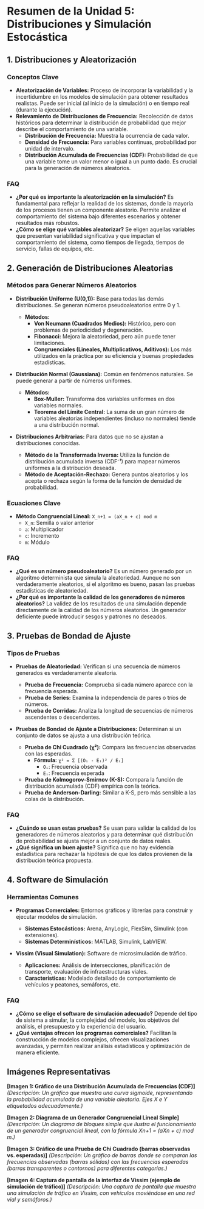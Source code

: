 # Resumen de la Unidad 5: Distribuciones y Simulación Estocástica

## 1. Distribuciones y Aleatorización

### Conceptos Clave
- **Aleatorización de Variables:** Proceso de incorporar la variabilidad y la incertidumbre en los modelos de simulación para obtener resultados realistas. Puede ser inicial (al inicio de la simulación) o en tiempo real (durante la ejecución).
- **Relevamiento de Distribuciones de Frecuencia:** Recolección de datos históricos para determinar la distribución de probabilidad que mejor describe el comportamiento de una variable.
  - **Distribución de Frecuencia:** Muestra la ocurrencia de cada valor.
  - **Densidad de Frecuencia:** Para variables continuas, probabilidad por unidad de intervalo.
  - **Distribución Acumulada de Frecuencias (CDF):** Probabilidad de que una variable tome un valor menor o igual a un punto dado. Es crucial para la generación de números aleatorios.

### FAQ
- **¿Por qué es importante la aleatorización en la simulación?**
  Es fundamental para reflejar la realidad de los sistemas, donde la mayoría de los procesos tienen un componente aleatorio. Permite analizar el comportamiento del sistema bajo diferentes escenarios y obtener resultados más robustos.
- **¿Cómo se elige qué variables aleatorizar?**
  Se eligen aquellas variables que presentan variabilidad significativa y que impactan el comportamiento del sistema, como tiempos de llegada, tiempos de servicio, fallas de equipos, etc.

## 2. Generación de Distribuciones Aleatorias

### Métodos para Generar Números Aleatorios
- **Distribución Uniforme (U(0,1)):** Base para todas las demás distribuciones. Se generan números pseudoaleatorios entre 0 y 1.
  - **Métodos:**
    - **Von Neumann (Cuadrados Medios):** Histórico, pero con problemas de periodicidad y degeneración.
    - **Fibonacci:** Mejora la aleatoriedad, pero aún puede tener limitaciones.
    - **Congruenciales (Lineales, Multiplicativos, Aditivos):** Los más utilizados en la práctica por su eficiencia y buenas propiedades estadísticas.

- **Distribución Normal (Gaussiana):** Común en fenómenos naturales. Se puede generar a partir de números uniformes.
  - **Métodos:**
    - **Box-Muller:** Transforma dos variables uniformes en dos variables normales.
    - **Teorema del Límite Central:** La suma de un gran número de variables aleatorias independientes (incluso no normales) tiende a una distribución normal.

- **Distribuciones Arbitrarias:** Para datos que no se ajustan a distribuciones conocidas.
  - **Método de la Transformada Inversa:** Utiliza la función de distribución acumulada inversa (CDF⁻¹) para mapear números uniformes a la distribución deseada.
  - **Método de Aceptación-Rechazo:** Genera puntos aleatorios y los acepta o rechaza según la forma de la función de densidad de probabilidad.

### Ecuaciones Clave
- **Método Congruencial Lineal:** `X_n+1 = (aX_n + c) mod m`
  - `X_n`: Semilla o valor anterior
  - `a`: Multiplicador
  - `c`: Incremento
  - `m`: Módulo

### FAQ
- **¿Qué es un número pseudoaleatorio?**
  Es un número generado por un algoritmo determinista que simula la aleatoriedad. Aunque no son verdaderamente aleatorios, si el algoritmo es bueno, pasan las pruebas estadísticas de aleatoriedad.
- **¿Por qué es importante la calidad de los generadores de números aleatorios?**
  La validez de los resultados de una simulación depende directamente de la calidad de los números aleatorios. Un generador deficiente puede introducir sesgos y patrones no deseados.

## 3. Pruebas de Bondad de Ajuste

### Tipos de Pruebas
- **Pruebas de Aleatoriedad:** Verifican si una secuencia de números generados es verdaderamente aleatoria.
  - **Prueba de Frecuencia:** Comprueba si cada número aparece con la frecuencia esperada.
  - **Prueba de Series:** Examina la independencia de pares o tríos de números.
  - **Prueba de Corridas:** Analiza la longitud de secuencias de números ascendentes o descendentes.

- **Pruebas de Bondad de Ajuste a Distribuciones:** Determinan si un conjunto de datos se ajusta a una distribución teórica.
  - **Prueba de Chi Cuadrado (χ²):** Compara las frecuencias observadas con las esperadas.
    - **Fórmula:** `χ² = Σ [(Oᵢ - Eᵢ)² / Eᵢ]`
      - `Oᵢ`: Frecuencia observada
      - `Eᵢ`: Frecuencia esperada
  - **Prueba de Kolmogorov-Smirnov (K-S):** Compara la función de distribución acumulada (CDF) empírica con la teórica.
  - **Prueba de Anderson-Darling:** Similar a K-S, pero más sensible a las colas de la distribución.

### FAQ
- **¿Cuándo se usan estas pruebas?**
  Se usan para validar la calidad de los generadores de números aleatorios y para determinar qué distribución de probabilidad se ajusta mejor a un conjunto de datos reales.
- **¿Qué significa un buen ajuste?**
  Significa que no hay evidencia estadística para rechazar la hipótesis de que los datos provienen de la distribución teórica propuesta.

## 4. Software de Simulación

### Herramientas Comunes
- **Programas Comerciales:** Entornos gráficos y librerías para construir y ejecutar modelos de simulación.
  - **Sistemas Estocásticos:** Arena, AnyLogic, FlexSim, Simulink (con extensiones).
  - **Sistemas Determinísticos:** MATLAB, Simulink, LabVIEW.

- **Vissim (Visual Simulation):** Software de microsimulación de tráfico.
  - **Aplicaciones:** Análisis de intersecciones, planificación de transporte, evaluación de infraestructuras viales.
  - **Características:** Modelado detallado de comportamiento de vehículos y peatones, semáforos, etc.

### FAQ
- **¿Cómo se elige el software de simulación adecuado?**
  Depende del tipo de sistema a simular, la complejidad del modelo, los objetivos del análisis, el presupuesto y la experiencia del usuario.
- **¿Qué ventajas ofrecen los programas comerciales?**
  Facilitan la construcción de modelos complejos, ofrecen visualizaciones avanzadas, y permiten realizar análisis estadísticos y optimización de manera eficiente.

## Imágenes Representativas

**[Imagen 1: Gráfico de una Distribución Acumulada de Frecuencias (CDF)]**
*(Descripción: Un gráfico que muestra una curva sigmoide, representando la probabilidad acumulada de una variable aleatoria. Ejes X e Y etiquetados adecuadamente.)*

**[Imagen 2: Diagrama de un Generador Congruencial Lineal Simple]**
*(Descripción: Un diagrama de bloques simple que ilustra el funcionamiento de un generador congruencial lineal, con la fórmula Xn+1 = (aXn + c) mod m.)*

**[Imagen 3: Gráfico de una Prueba de Chi Cuadrado (barras observadas vs. esperadas)]**
*(Descripción: Un gráfico de barras donde se comparan las frecuencias observadas (barras sólidas) con las frecuencias esperadas (barras transparentes o contornos) para diferentes categorías.)*

**[Imagen 4: Captura de pantalla de la interfaz de Vissim (ejemplo de simulación de tráfico)]**
*(Descripción: Una captura de pantalla que muestra una simulación de tráfico en Vissim, con vehículos moviéndose en una red vial y semáforos.)*


